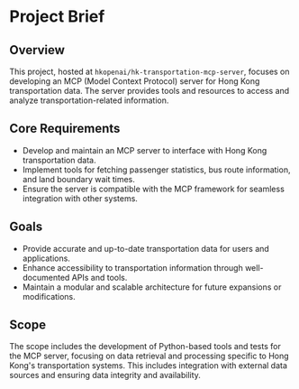 # Project Brief

## Overview
This project, hosted at `hkopenai/hk-transportation-mcp-server`, focuses on developing an MCP (Model Context Protocol) server for Hong Kong transportation data. The server provides tools and resources to access and analyze transportation-related information.

## Core Requirements
- Develop and maintain an MCP server to interface with Hong Kong transportation data.
- Implement tools for fetching passenger statistics, bus route information, and land boundary wait times.
- Ensure the server is compatible with the MCP framework for seamless integration with other systems.

## Goals
- Provide accurate and up-to-date transportation data for users and applications.
- Enhance accessibility to transportation information through well-documented APIs and tools.
- Maintain a modular and scalable architecture for future expansions or modifications.

## Scope
The scope includes the development of Python-based tools and tests for the MCP server, focusing on data retrieval and processing specific to Hong Kong's transportation systems. This includes integration with external data sources and ensuring data integrity and availability.

